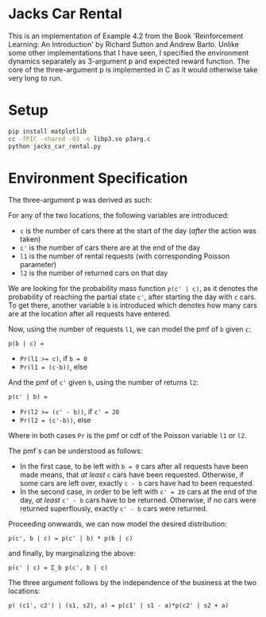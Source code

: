 # Jacks Car Rental
This is an implementation of Example 4.2 from the Book 'Reinforcement Learning: An Introduction' by Richard Sutton and Andrew Barto.
Unlike some other implementations that I have seen, I specified the environment dynamics separately as 3-argument p and expected reward function.
The core of the three-argument p is implemented in C as it would otherwise take very long to run.

# Setup
```bash
pip install matplotlib
cc -fPIC -shared -O3 -o libp3.so p3arg.c
python jacks_car_rental.py
```

# Environment Specification
The three-argument p was derived as such:

For any of the two locations, the following variables are introduced:
- `c` is the number of cars there at the start of the day (*after* the action was taken)
- `c'` is the number of cars there are at the end of the day
- `l1` is the number of rental requests (with corresponding Poisson parameter)
- `l2` is the number of returned cars on that day

We are looking for the probability mass function `p(c' | c)`, as it denotes the probability of reaching the partial state `c'`, after starting the day with `c` cars.
To get there, another variable `b` is introduced which denotes how many cars are at the location after all requests have entered.

Now, using the number of requests `l1`, we can model the pmf of `b` given `c`:

`p(b | c) = `
- `Pr(l1 >= c)`, if `b = 0`
- `Pr(l1 = (c-b))`, else

And the pmf of `c'` given `b`, using the number of returns `l2`:

`p(c' | b) = `
- `Pr(l2 >= (c' - b))`, if `c' = 20`
- `Pr(l2 = (c'-b))`, else

Where in both cases `Pr` is the pmf or cdf of the Poisson variable `l1` or `l2`.

The pmf`s can be understood as follows:
- In the first case, to be left with `b = 0` cars after all requests have been made means, that *at least* `c` cars have been requested. Otherwise, if some cars are left over, exactly `c - b` cars have had to been requested.
- In the second case, in order to be left with `c' = 20` cars at the end of the day, *at least* `c' - b` cars have to be returned. Otherwise, if no cars were returned superflously, exactly `c' - b` cars were returned.

Proceeding onwwards, we can now model the desired distribution:

`p(c', b | c) = p(c' | b) * p(b | c)`

and finally, by marginalizing the above:

`p(c' | c) = Σ_b p(c', b | c)`

The three argument follows by the independence of the business at the two locations:

`p( (c1', c2') | (s1, s2), a) = p(c1' | s1 - a)*p(c2' | s2 + a)`
